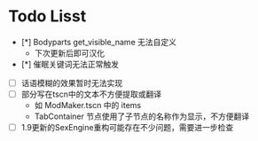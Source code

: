 # Todo Lisst
* [*] Bodyparts get_visible_name 无法自定义
    * 下次更新后即可汉化
* [*] 催眠关键词无法正常触发
* [ ] 话语模糊的效果暂时无法实现
* [ ] 部分写在tscn中的文本不方便提取或翻译
    * 如 ModMaker.tscn 中的 items
    * TabContainer 节点使用了子节点的名称作为显示，不方便翻译
* [ ] 1.9更新的SexEngine重构可能存在不少问题，需要进一步检查
